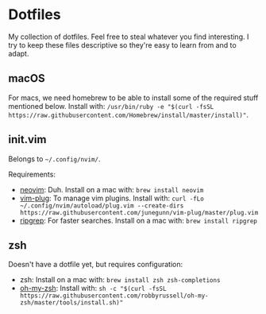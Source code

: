 # Dotfiles

My collection of dotfiles. Feel free to steal whatever you find interesting. I try to keep these files descriptive so they're easy to learn from and to adapt.

## macOS

For macs, we need homebrew to be able to install some of the required stuff mentioned below. Install with: `/usr/bin/ruby -e "$(curl -fsSL https://raw.githubusercontent.com/Homebrew/install/master/install)"`.

## init.vim

Belongs to `~/.config/nvim/`.

Requirements:
- [neovim](https://github.com/neovim/neovim): Duh. Install on a mac with: `brew install neovim`
- [vim-plug](https://github.com/junegunn/vim-plug): To manage vim plugins. Install with: `curl -fLo ~/.config/nvim/autoload/plug.vim --create-dirs https://raw.githubusercontent.com/junegunn/vim-plug/master/plug.vim`
- [ripgrep](https://github.com/BurntSushi/ripgrep): For faster searches. Install on a mac with: `brew install ripgrep`

## zsh

Doesn't have a dotfile yet, but requires configuration:
- zsh: Install on a mac with: `brew install zsh zsh-completions`
- [oh-my-zsh](https://github.com/robbyrussell/oh-my-zsh): Install with: `sh -c "$(curl -fsSL https://raw.githubusercontent.com/robbyrussell/oh-my-zsh/master/tools/install.sh)"`
